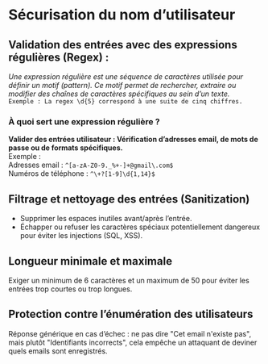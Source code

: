 # Sécurisation du nom d’utilisateur
## Validation des entrées avec des expressions régulières (Regex) :
*Une expression régulière est une séquence de caractères utilisée pour définir un motif (pattern). Ce motif permet de rechercher, extraire ou modifier des chaînes de caractères spécifiques au sein d’un texte.*  
`Exemple : La regex \d{5} correspond à une suite de cinq chiffres.`
### À quoi sert une expression régulière ?
**Valider des entrées utilisateur : Vérification d’adresses email, de mots de passe ou de formats spécifiques.**  
Exemple :     
Adresses email : `^[a-zA-Z0-9._%+-]+@gmail\.com$`  
Numéros de téléphone : `^\+?[1-9]\d{1,14}$`  

## Filtrage et nettoyage des entrées (Sanitization)
- Supprimer les espaces inutiles avant/après l’entrée.
- Échapper ou refuser les caractères spéciaux potentiellement dangereux pour éviter les injections (SQL, XSS).

## Longueur minimale et maximale 
Exiger un minimum de 6 caractères et un maximum de 50 pour éviter les entrées trop courtes ou trop longues.

## Protection contre l’énumération des utilisateurs
Réponse générique en cas d’échec : ne pas dire "Cet email n'existe pas", mais plutôt "Identifiants incorrects", cela empêche un attaquant de deviner quels emails sont enregistrés.
